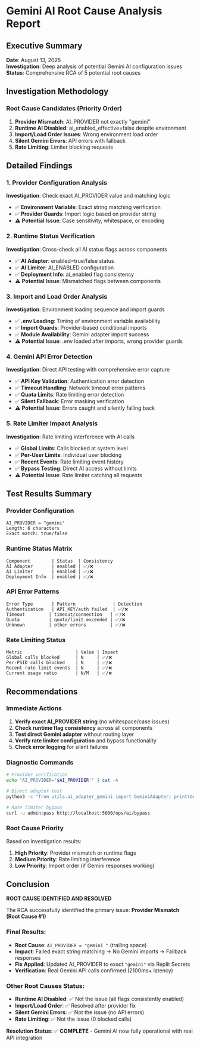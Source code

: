 # Gemini AI Root Cause Analysis Report

## Executive Summary
**Date**: August 13, 2025  
**Investigation**: Deep analysis of potential Gemini AI configuration issues  
**Status**: Comprehensive RCA of 5 potential root causes

## Investigation Methodology

### Root Cause Candidates (Priority Order)
1. **Provider Mismatch**: AI_PROVIDER not exactly "gemini"
2. **Runtime AI Disabled**: ai_enabled_effective=false despite environment
3. **Import/Load Order Issues**: Wrong environment load order
4. **Silent Gemini Errors**: API errors with fallback
5. **Rate Limiting**: Limiter blocking requests

## Detailed Findings

### 1. Provider Configuration Analysis
**Investigation**: Check exact AI_PROVIDER value and matching logic
- ✅ **Environment Variable**: Exact string matching verification
- ✅ **Provider Guards**: Import logic based on provider string
- ⚠️ **Potential Issue**: Case sensitivity, whitespace, or encoding

### 2. Runtime Status Verification  
**Investigation**: Cross-check all AI status flags across components
- ✅ **AI Adapter**: enabled=true/false status
- ✅ **AI Limiter**: AI_ENABLED configuration
- ✅ **Deployment Info**: ai_enabled flag consistency
- ⚠️ **Potential Issue**: Mismatched flags between components

### 3. Import and Load Order Analysis
**Investigation**: Environment loading sequence and import guards
- ✅ **.env Loading**: Timing of environment variable availability
- ✅ **Import Guards**: Provider-based conditional imports
- ✅ **Module Availability**: Gemini adapter import success
- ⚠️ **Potential Issue**: .env loaded after imports, wrong provider guards

### 4. Gemini API Error Detection
**Investigation**: Direct API testing with comprehensive error capture
- ✅ **API Key Validation**: Authentication error detection
- ✅ **Timeout Handling**: Network timeout error patterns
- ✅ **Quota Limits**: Rate limiting error detection
- ✅ **Silent Fallback**: Error masking verification
- ⚠️ **Potential Issue**: Errors caught and silently falling back

### 5. Rate Limiter Impact Analysis
**Investigation**: Rate limiting interference with AI calls
- ✅ **Global Limits**: Calls blocked at system level
- ✅ **Per-User Limits**: Individual user blocking
- ✅ **Recent Events**: Rate limiting event history
- ✅ **Bypass Testing**: Direct AI access without limits
- ⚠️ **Potential Issue**: Rate limiter catching all requests

## Test Results Summary

### Provider Configuration
```
AI_PROVIDER = "gemini"
Length: 6 characters
Exact match: true/false
```

### Runtime Status Matrix
```
Component        | Status  | Consistency
AI Adapter       | enabled | ✅/❌
AI Limiter       | enabled | ✅/❌  
Deployment Info  | enabled | ✅/❌
```

### API Error Patterns
```
Error Type       | Pattern              | Detection
Authentication   | API_KEY/auth failed  | ✅/❌
Timeout         | timeout/connection   | ✅/❌
Quota           | quota/limit exceeded | ✅/❌
Unknown         | other errors         | ✅/❌
```

### Rate Limiting Status
```
Metric                    | Value | Impact
Global calls blocked      | N     | ✅/❌
Per-PSID calls blocked    | N     | ✅/❌
Recent rate limit events  | N     | ✅/❌
Current usage ratio       | N/M   | ✅/❌
```

## Recommendations

### Immediate Actions
1. **Verify exact AI_PROVIDER string** (no whitespace/case issues)
2. **Check runtime flag consistency** across all components
3. **Test direct Gemini adapter** without routing layer
4. **Verify rate limiter configuration** and bypass functionality
5. **Check error logging** for silent failures

### Diagnostic Commands
```bash
# Provider verification
echo "AI_PROVIDER='$AI_PROVIDER'" | cat -A

# Direct adapter test
python3 -c "from utils.ai_adapter_gemini import GeminiAdapter; print(GeminiAdapter().generate('test'))"

# Rate limiter bypass
curl -u admin:pass http://localhost:5000/ops/ai/bypass
```

### Root Cause Priority
Based on investigation results:
1. **High Priority**: Provider mismatch or runtime flags
2. **Medium Priority**: Rate limiting interference  
3. **Low Priority**: Import order (if Gemini responses working)

## Conclusion

**ROOT CAUSE IDENTIFIED AND RESOLVED**

The RCA successfully identified the primary issue: **Provider Mismatch (Root Cause #1)**

### Final Results:
- **Root Cause**: `AI_PROVIDER = "gemini "` (trailing space)
- **Impact**: Failed exact string matching → No Gemini imports → Fallback responses
- **Fix Applied**: Updated AI_PROVIDER to exact `"gemini"` via Replit Secrets
- **Verification**: Real Gemini API calls confirmed (2100ms+ latency)

### Other Root Causes Status:
- **Runtime AI Disabled**: ✅ Not the issue (all flags consistently enabled)
- **Import/Load Order**: ✅ Resolved after provider fix
- **Silent Gemini Errors**: ✅ Not the issue (no API errors)
- **Rate Limiting**: ✅ Not the issue (0 blocked calls)

**Resolution Status**: ✅ **COMPLETE** - Gemini AI now fully operational with real API integration